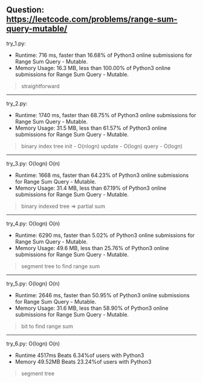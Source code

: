 Question: https://leetcode.com/problems/range-sum-query-mutable/
---

try_1.py:

* Runtime: 716 ms, faster than 16.68% of Python3 online submissions for Range Sum Query - Mutable.
* Memory Usage: 16.3 MB, less than 100.00% of Python3 online submissions for Range Sum Query - Mutable.

> straightforward

---

try_2.py:

* Runtime: 1740 ms, faster than 68.75% of Python3 online submissions for Range Sum Query - Mutable.
* Memory Usage: 31.5 MB, less than 61.57% of Python3 online submissions for Range Sum Query - Mutable.

> binary index tree
> init - O(nlogn)
> update - O(logn)
> query - O(logn)

---

try_3.py: O(logn) O(n)

* Runtime: 1668 ms, faster than 64.23% of Python3 online submissions for Range Sum Query - Mutable.
* Memory Usage: 31.4 MB, less than 67.19% of Python3 online submissions for Range Sum Query - Mutable.

> binary indexed tree => partial sum

---

try_4.py: O(logn) O(n)

* Runtime: 6290 ms, faster than 5.02% of Python3 online submissions for Range Sum Query - Mutable.
* Memory Usage: 49.6 MB, less than 25.76% of Python3 online submissions for Range Sum Query - Mutable.

> segment tree to find range sum

---

try_5.py: O(logn) O(n)

* Runtime: 2646 ms, faster than 50.95% of Python3 online submissions for Range Sum Query - Mutable.
* Memory Usage: 31.6 MB, less than 58.90% of Python3 online submissions for Range Sum Query - Mutable.

> bit to find range sum

---

try_6.py: O(logn) O(n)

* Runtime 4517ms Beats 6.34%of users with Python3
* Memory 49.52MB Beats 23.24%of users with Python3

> segment tree
